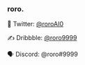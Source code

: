 
### roro.

🦆 Twitter: [@roroAI0](https://twitter.com/roroAI0)

✍️ Dribbble: [@roro9999](https://dribbble.com/roro9999)

🗣 Discord: @roro#9999



